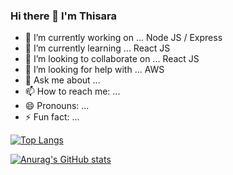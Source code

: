 ### Hi there 👋 I'm Thisara

- 🔭 I’m currently working on ... Node JS / Express
- 🌱 I’m currently learning ... React JS
- 👯 I’m looking to collaborate on ... React JS
- 🤔 I’m looking for help with ... AWS
- 💬 Ask me about ...
- 📫 How to reach me: ...
- 😄 Pronouns: ...
- ⚡ Fun fact: ...

[![Top Langs](https://github-readme-stats.vercel.app/api/top-langs/?username=thisara-jayamuni)](https://github.com/anuraghazra/github-readme-stats)

[![Anurag's GitHub stats](https://github-readme-stats.vercel.app/api?username=thisara-jayamuni)](https://github.com/anuraghazra/github-readme-stats)
